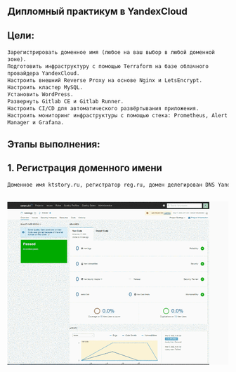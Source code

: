 ## Дипломный практикум в YandexCloud

## Цели:


    Зарегистрировать доменное имя (любое на ваш выбор в любой доменной зоне).
    Подготовить инфраструктуру с помощью Terraform на базе облачного провайдера YandexCloud.
    Настроить внешний Reverse Proxy на основе Nginx и LetsEncrypt.
    Настроить кластер MySQL.
    Установить WordPress.
    Развернуть Gitlab CE и Gitlab Runner.
    Настроить CI/CD для автоматического развёртывания приложения.
    Настроить мониторинг инфраструктуры с помощью стека: Prometheus, Alert Manager и Grafana.

## Этапы выполнения:
## 1. Регистрация доменного имени

```bash
Доменное имя ktstory.ru, регистратор reg.ru, домен делегирован DNS YandexCloud
```
##
![](https://github.com/Alexdev87/devops-netology/blob/main/lesson9.2/123.png)

